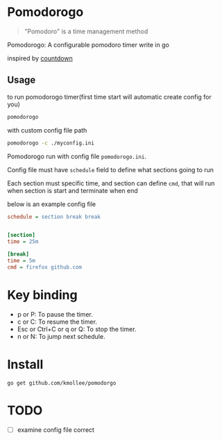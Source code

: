 # Pomodorogo

> "Pomodoro" is a time management method

Pomodorogo: A configurable pomodoro timer write in go

inspired by [countdown](https://github.com/antonmedv/countdown)

## Usage

to run pomodorogo timer(first time start will automatic create config for you)

```sh
pomodorogo
```

with custom config file path

```sh
pomodorogo -c ./myconfig.ini
```


Pomodorogo run with config file `pomodorogo.ini`.

Config file must have `schedule` field to define what sections going to run

Each section must specific time, and section can define `cmd`, that will run when section is start and terminate when end

below is an example config file

```ini
schedule = section break break


[section]
time = 25m

[break]
time = 5m
cmd = firefox github.com
```


# Key binding

- p or P: To pause the timer.
- c or C: To resume the timer.
- Esc or Ctrl+C or q or Q: To stop the timer.
- n or N: To jump next schedule.

# Install

```
go get github.com/kmollee/pomodorgo
```

# TODO

- [ ] examine config file correct

